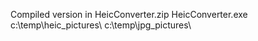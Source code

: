 Compiled version in HeicConverter.zip
HeicConverter.exe c:\temp\heic_pictures\ c:\temp\jpg_pictures\
